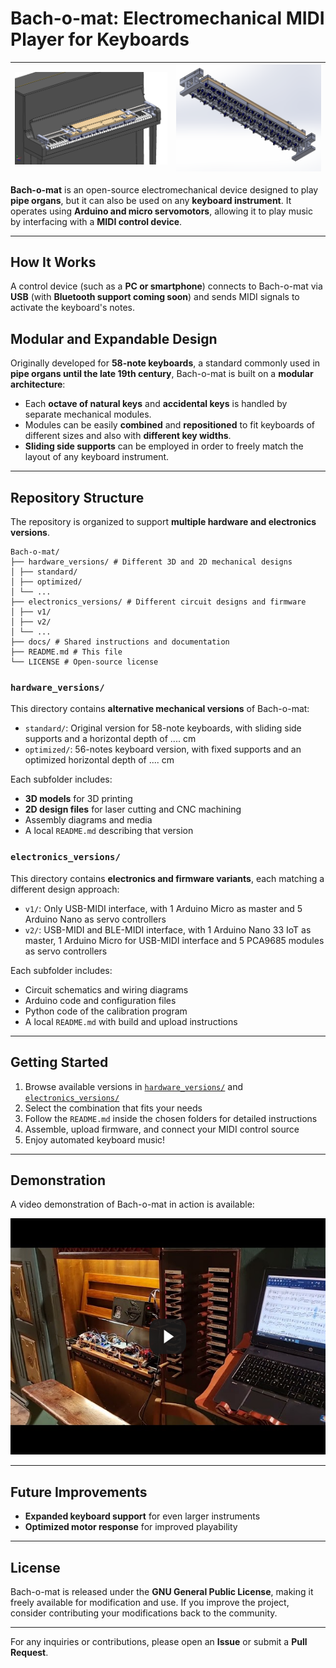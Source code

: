 # Bach-o-mat: Electromechanical MIDI Player for Keyboards

| ![](hardware/assembly_media/device_on_piano_2.png) | ![](hardware/assembly_media/complete_device_2.png) |
| --------------------- | --------------------------- |

**Bach-o-mat** is an open-source electromechanical device designed to play **pipe organs**, but it can also be used on any **keyboard instrument**. It operates using **Arduino and micro servomotors**, allowing it to play music by interfacing with a **MIDI control device**.

---

## How It Works
A control device (such as a **PC or smartphone**) connects to Bach-o-mat via **USB** (with **Bluetooth support coming soon**) and sends MIDI signals to activate the keyboard's notes.

## Modular and Expandable Design

Originally developed for **58-note keyboards**, a standard commonly used in **pipe organs until the late 19th century**, Bach-o-mat is built on a **modular architecture**:

- Each **octave of natural keys** and **accidental keys** is handled by separate mechanical modules.
- Modules can be easily **combined** and **repositioned** to fit keyboards of different sizes and also with **different key widths**.
- **Sliding side supports** can be employed in order to freely match the layout of any keyboard instrument.

---

## Repository Structure

The repository is organized to support **multiple hardware and electronics versions**.

```
Bach-o-mat/
├── hardware_versions/ # Different 3D and 2D mechanical designs
│ ├── standard/
│ ├── optimized/
│ └── ...
├── electronics_versions/ # Different circuit designs and firmware
│ ├── v1/
│ ├── v2/
│ └── ...
├── docs/ # Shared instructions and documentation
├── README.md # This file
└── LICENSE # Open-source license
```


### `hardware_versions/`

This directory contains **alternative mechanical versions** of Bach-o-mat:

- `standard/`: Original version for 58-note keyboards, with sliding side supports and a horizontal depth of .... cm
- `optimized/`: 56-notes keyboard version, with fixed supports and an optimized horizontal depth of .... cm

Each subfolder includes:
- **3D models** for 3D printing
- **2D design files** for laser cutting and CNC machining
- Assembly diagrams and media
- A local `README.md` describing that version

### `electronics_versions/`

This directory contains **electronics and firmware variants**, each matching a different design approach:

- `v1/`: Only USB-MIDI interface, with 1 Arduino Micro as master and 5 Arduino Nano as servo controllers
- `v2/`: USB-MIDI and BLE-MIDI interface, with 1 Arduino Nano 33 IoT as master, 1 Arduino Micro for USB-MIDI interface and 5 PCA9685 modules as servo controllers

Each subfolder includes:
- Circuit schematics and wiring diagrams
- Arduino code and configuration files
- Python code of the calibration program
- A local `README.md` with build and upload instructions

---

## Getting Started

1. Browse available versions in [`hardware_versions/`](hardware_versions/) and [`electronics_versions/`](electronics_versions/)
2. Select the combination that fits your needs
3. Follow the `README.md` inside the chosen folders for detailed instructions
4. Assemble, upload firmware, and connect your MIDI control source
5. Enjoy automated keyboard music!

---

## Demonstration

A video demonstration of Bach-o-mat in action is available:

[![Setup on Organ Playing](hardware/assembly_media/thumbnail.png)](https://youtu.be/sfZ5kHSBi4M?si=CWz8P8_79pBXwW5q)

---

## Future Improvements

- **Expanded keyboard support** for even larger instruments
- **Optimized motor response** for improved playability

---

## License

Bach-o-mat is released under the **GNU General Public License**, making it freely available for modification and use. If you improve the project, consider contributing your modifications back to the community.

---

For any inquiries or contributions, please open an **Issue** or submit a **Pull Request**.
